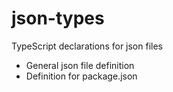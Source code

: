 # json-types
TypeScript declarations for json files

* General json file definition
* Definition for package.json